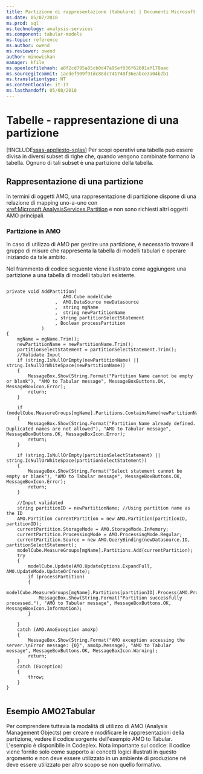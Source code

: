 ```yaml
---
title: Partizione di rappresentazione (tabulare) | Documenti Microsoft
ms.date: 05/07/2018
ms.prod: sql
ms.technology: analysis-services
ms.component: tabular-models
ms.topic: reference
ms.author: owend
ms.reviewer: owend
author: minewiskan
manager: kfile
ms.openlocfilehash: a8f2cd795a85cb0d47a95ef036f62601af170aac
ms.sourcegitcommit: 1aedef909f91dc88dc741748f36eabce3a04b2b1
ms.translationtype: HT
ms.contentlocale: it-IT
ms.lasthandoff: 05/08/2018
---
```

# <a name="tables---partition-representation"></a>Tabelle - rappresentazione di una partizione
[!INCLUDE[ssas-appliesto-sqlas](../../../includes/ssas-appliesto-sqlas.md)]
  Per scopi operativi una tabella può essere divisa in diversi subset di righe che, quando vengono combinate formano la tabella. Ognuno di tali subset è una partizione della tabella.  
  
## <a name="partition-representation"></a>Rappresentazione di una partizione  
 In termini di oggetti AMO, una rappresentazione di partizione dispone di una relazione di mapping uno-a-uno con <xref:Microsoft.AnalysisServices.Partition> e non sono richiesti altri oggetti AMO principali.  
  
### <a name="partition-in-amo"></a>Partizione in AMO  
 In caso di utilizzo di AMO per gestire una partizione, è necessario trovare il gruppo di misure che rappresenta la tabella di modelli tabulari e operare iniziando da tale ambito.  
  
 Nel frammento di codice seguente viene illustrato come aggiungere una partizione a una tabella di modelli tabulari esistente.  
  
```  
  
private void AddPartition(  
                     AMO.Cube modelCube  
                  ,  AMO.DataSource newDatasource  
                  ,  string mgName  
                  ,  string newPartitionName  
                  , string partitionSelectStatement  
                  , Boolean processPartition  
             )  
{  
    mgName = mgName.Trim();  
    newPartitionName = newPartitionName.Trim();  
    partitionSelectStatement = partitionSelectStatement.Trim();  
    //Validate Input  
    if (string.IsNullOrEmpty(newPartitionName) || string.IsNullOrWhiteSpace(newPartitionName))  
    {  
        MessageBox.Show(String.Format("Partition Name cannot be empty or blank"), "AMO to Tabular message", MessageBoxButtons.OK, MessageBoxIcon.Error);  
        return;  
    }  
  
    if (modelCube.MeasureGroups[mgName].Partitions.ContainsName(newPartitionName))  
    {  
        MessageBox.Show(String.Format("Partition Name already defined. Duplicated names are not allowed"), "AMO to Tabular message", MessageBoxButtons.OK, MessageBoxIcon.Error);  
        return;  
    }  
  
    if (string.IsNullOrEmpty(partitionSelectStatement) || string.IsNullOrWhiteSpace(partitionSelectStatement))  
    {  
        MessageBox.Show(String.Format("Select statement cannot be empty or blank"), "AMO to Tabular message", MessageBoxButtons.OK, MessageBoxIcon.Error);  
        return;  
    }  
  
    //Input validated  
    string partitionID = newPartitionName; //Using partition name as the ID  
    AMO.Partition currentPartition = new AMO.Partition(partitionID, partitionID);  
    currentPartition.StorageMode = AMO.StorageMode.InMemory;  
    currentPartition.ProcessingMode = AMO.ProcessingMode.Regular;  
    currentPartition.Source = new AMO.QueryBinding(newDatasource.ID, partitionSelectStatement);  
    modelCube.MeasureGroups[mgName].Partitions.Add(currentPartition);  
    try  
    {  
        modelCube.Update(AMO.UpdateOptions.ExpandFull, AMO.UpdateMode.UpdateOrCreate);  
        if (processPartition)  
        {  
            modelCube.MeasureGroups[mgName].Partitions[partitionID].Process(AMO.ProcessType.ProcessFull);  
            MessageBox.Show(String.Format("Partition successfully processed."), "AMO to Tabular message", MessageBoxButtons.OK, MessageBoxIcon.Information);  
        }  
  
    }  
    catch (AMO.AmoException amoXp)  
    {  
        MessageBox.Show(String.Format("AMO exception accessing the server.\nError message: {0}", amoXp.Message), "AMO to Tabular message", MessageBoxButtons.OK, MessageBoxIcon.Warning);  
        return;  
    }  
    catch (Exception)  
    {  
        throw;  
    }  
}  
  
```  
  
## <a name="amo2tabular-sample"></a>Esempio AMO2Tabular  
 Per comprendere tuttavia la modalità di utilizzo di AMO (Analysis Management Objects) per creare e modificare le rappresentazioni della partizione, vedere il codice sorgente dell'esempio AMO to Tabular. L'esempio è disponibile in Codeplex. Nota importante sul codice: il codice viene fornito solo come supporto ai concetti logici illustrati in questo argomento e non deve essere utilizzato in un ambiente di produzione né deve essere utilizzato per altro scopo se non quello formativo.  
  
  
